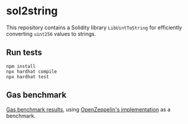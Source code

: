 # sol2string

This repository contains a Solidity library `LibUintToString` for efficiently converting `uint256` values to strings.

## Run tests

```shell
npm install
npx hardhat compile
npx hardhat test
```

## Gas benchmark
[Gas benchmark results](gas_benchmark.txt), using [OpenZeppelin's implementation](https://github.com/OpenZeppelin/openzeppelin-contracts/blob/788d338c9b53d57f7229f79815573dcb91ecede1/contracts/utils/Strings.sol#L14) as a benchmark.